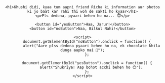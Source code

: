 <!DOCTYPE html>
<html lang="en">
<head>
    <meta charset="UTF-8">
    <meta name="viewport" content="width=device-width, initial-scale=1.0">
    <title>Request for Information</title>
    <style>
        /* Add your CSS styles here */
        body {
            font-family: Arial, sans-serif;
            text-align: center;
            margin-top: 50px; /* This is where you add the code */
        }
        button {
            font-size: 18px;
            padding: 10px 20px;
            margin: 10px;
            cursor: pointer;
        }
    </style>
</head>
<body>

    <h1>Khushi didi, kyaa tum aapni friend Richa ki information aur photos ki jo baat kar rahi thi woh de sakti ho kyaa?</h1>
    <p>Pls dedona, pyaari behen ho na... 😇</p>

    <button id="yesButton">Haa, Jarur!</button>
    <button id="noButton">Naa, Bilkul Nahi!</button>

    <script>
        document.getElementById("noButton").onclick = function() {
            alert("Aare plss dedona pyaari behen ho na, ek chocolate khila dunga aapko mai 🍫");
        };

        document.getElementById("yesButton").onclick = function() {
            alert("Shukriya! Aap bohot acchi behen ho 😊");
        };
    </script>

</body>
</html>
